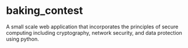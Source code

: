 # baking_contest
A small scale web application that incorporates the principles of secure computing including cryptography, network security, and data protection using python. 
